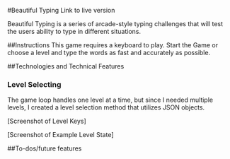 #Beautiful Typing
Link to live version

Beautiful Typing is a series of arcade-style typing challenges that will test the users ability to type in different situations.

##Instructions
  This game requires a keyboard to play. Start the Game or choose a level and type the words as fast and accurately as possible.

##Technologies and Technical Features



  
### Level Selecting
  The game loop handles one level at a time, but since I needed multiple levels, I created a level selection method that utilizes JSON objects.

  [Screenshot of Level Keys]


  [Screenshot of Example Level State]


##To-dos/future features
